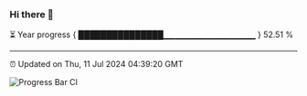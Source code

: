 ### Hi there 👋

⏳ Year progress { ███████████████▁▁▁▁▁▁▁▁▁▁▁▁▁▁▁ } 52.51 %

---

⏰ Updated on Thu, 11 Jul 2024 04:39:20 GMT

![Progress Bar CI](https://github.com/IshwaranRudhara/GIT-ACTION/workflows/Progress%20Bar%20CI/badge.svg)
